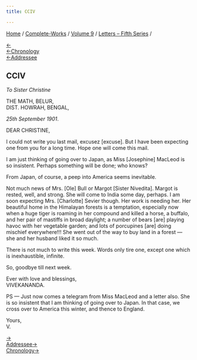 ```yaml
---
title: CCIV

---
```

<div>

[Home](../../../index.htm) / [Complete-Works](../../complete_works.htm)
/ [Volume 9](../volume_9_contents.htm) / [Letters – Fifth
Series](letters_fifth_series_contents.htm) /

[←](203_christine.htm)  
[←Chronology](../../volume_6/epistles_second_series/168_nivedita.htm)  
[←Addressee](203_christine.htm)

## CCIV

*To Sister Christine*

THE MATH, BELUR,  
DIST. HOWRAH, BENGAL,

*25th September 1901*.

DEAR CHRISTINE,

I could not write you last mail, excusez \[excuse\]. But I have been
expecting one from you for a long time. Hope one will come this mail.

I am just thinking of going over to Japan, as Miss \[Josephine\] MacLeod
is so insistent. Perhaps something will be done; who knows?

From Japan, of course, a peep into America seems inevitable.

Not much news of Mrs. \[Ole\] Bull or Margot \[Sister Nivedita\]. Margot
is rested, well, and strong. She will come to India some day, perhaps. I
am soon expecting Mrs. \[Charlotte\] Sevier though. Her work is needing
her. Her beautiful home in the Himalayan forests is a temptation,
especially now when a huge tiger is roaming in her compound and killed a
horse, a buffalo, and her pair of mastiffs in broad daylight; a number
of bears \[are\] playing havoc with her vegetable garden; and lots of
porcupines \[are\] doing mischief everywhere!!! She went out of the way
to buy land in a forest — she and her husband liked it so much.

There is not much to write this week. Words only tire one, except one
which is inexhaustible, infinite.

So, goodbye till next week.

Ever with love and blessings,  
VIVEKANANDA.

PS — Just now comes a telegram from Miss MacLeod and a letter also. She
is so insistent that I am thinking of going over to Japan. In that case,
we cross over to America this winter, and thence to England.

Yours,  
V.

[→](205_christina.htm)  
[Addressee→](205_christina.htm)  
[Chronology→](205_christina.htm)

</div>
